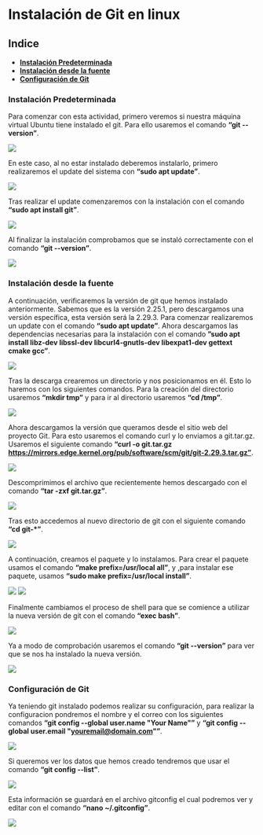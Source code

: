 # Instalación de Git en linux
## Indice
- **[Instalación Predeterminada](#instalación-predeterminada)**
- **[Instalación desde la fuente](#instalación-desde-la-fuente)**
- **[Configuración de Git](#configuración-de-git)**
### Instalación Predeterminada
Para comenzar con esta actividad, primero veremos si nuestra máquina virtual Ubuntu tiene instalado el git. Para ello usaremos el comando **“git --version”**.

<img src="1.png">

En este caso, al no estar instalado deberemos instalarlo, primero realizaremos el update del sistema con **“sudo apt update”**.

<img src="2.png">

Tras realizar el update comenzaremos con la instalación con el comando **“sudo apt install git”**.

<img src="3.png">

Al finalizar la instalación comprobamos que se instaló correctamente con el comando **“git --version”**.

<img src="4.png">

### Instalación desde la fuente 
A continuación, verificaremos la versión de git que hemos instalado anteriormente. Sabemos que es la versión 2.25.1, pero descargamos una versión específica, esta versión será la 2.29.3. Para comenzar realizaremos un update con el comando **“sudo apt update”**. Ahora descargamos las dependencias necesarias para la instalación con el comando **”sudo apt install libz-dev libssl-dev libcurl4-gnutls-dev libexpat1-dev gettext cmake gcc”**.

<img src="5.png">

Tras la descarga crearemos un directorio y nos posicionamos en él. Esto lo haremos con los siguientes comandos. Para la creación del directorio usaremos **“mkdir tmp”** y para ir al directorio usaremos **“cd /tmp”**.

<img src="6.png">

Ahora descargamos la versión que queramos desde el sitio web del proyecto Git. Para esto usaremos el comando curl y lo enviamos a git.tar.gz. Usaremos el siguiente comando **“curl -o git.tar.gz https://mirrors.edge.kernel.org/pub/software/scm/git/git-2.29.3.tar.gz”**.

<img src="7.png">

Descomprimimos el archivo que recientemente hemos descargado con el comando **“tar -zxf git.tar.gz”**.

<img src="8.png">

Tras esto accedemos al nuevo directorio de git con el siguiente comando **“cd git-*”**.

<img src="9.png">

A continuación, creamos el paquete y lo instalamos. Para crear el paquete usamos el comando **“make prefix=/usr/local all”**, y ,para instalar ese paquete, usamos **“sudo make prefix=/usr/local install”**.

<img src="10.png">

<img src="11.png">

Finalmente cambiamos el proceso de shell para que se comience a utilizar la nueva versión de git con el comando **“exec bash”**.

<img src="12.png">

Ya a modo de comprobación usaremos el comando **“git --version”** para ver que se nos ha instalado la nueva versión.

<img src="13.png">

### Configuración de Git

Ya teniendo git instalado podemos realizar su configuración, para realizar la configuracion pondremos el nombre y el correo con los siguientes comandos **“git config --global user.name "Your Name"”** y **“git config --global user.email "youremail@domain.com"”**.

<img src="14.png">

Si queremos ver los datos que hemos creado tendremos que usar el comando **“git config --list”**.

<img src="15.png">

Esta información se guardará en el archivo gitconfig el cual podremos ver y editar con el comando **“nano ~/.gitconfig”**.

<img src="16.png">
